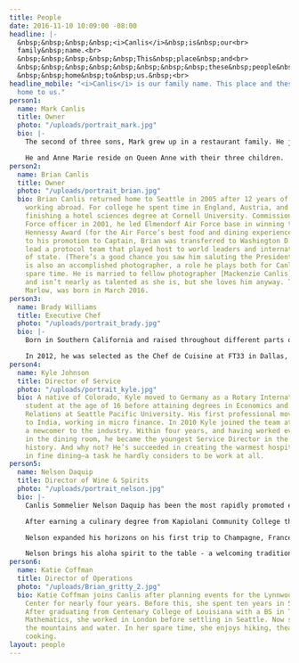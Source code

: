 ```yaml
---
title: People
date: 2016-11-10 10:09:00 -08:00
headline: |-
  &nbsp;&nbsp;&nbsp;&nbsp;<i>Canlis</i>&nbsp;is&nbsp;our<br>
  family&nbsp;name.<br>
  &nbsp;&nbsp;&nbsp;&nbsp;&nbsp;This&nbsp;place&nbsp;and<br>
  &nbsp;&nbsp;&nbsp;&nbsp;&nbsp;&nbsp;&nbsp;&nbsp;these&nbsp;people&nbsp;are<br>
  &nbsp;&nbsp;home&nbsp;to&nbsp;us.&nbsp;<br>
headline_mobile: "<i>Canlis</i> is our family name. This place and these people are
  home to us."
person1:
  name: Mark Canlis
  title: Owner
  photo: "/uploads/portrait_mark.jpg"
  bio: |-
    The second of three sons, Mark grew up in a restaurant family. He joined Canlis in 2003, after graduating from Cornell University and serving as a Captain in Air Force Special Operations. He met his wife, Anne Marie, while opening famed restaurateur Danny Meyer’s fifth restaurant, Blue Smoke, in Manhattan. Returning to Seattle, Mark spearheaded the generational transfer and brand modernization that has garnered the family business national acclaim as one of the finest restaurants in America. He now owns and operates Canlis restaurant with his more talented brother, Brian (who edits this website).

    He and Anne Marie reside on Queen Anne with their three children.
person2:
  name: Brian Canlis
  title: Owner
  photo: "/uploads/portrait_brian.jpg"
  bio: Brian Canlis returned home to Seattle in 2005 after 12 years of studying and
    working abroad. For college he spent time in England, Austria, and Spain before
    finishing a hotel sciences degree at Cornell University. Commissioned as an Air
    Force officer in 2001, he led Elmendorf Air Force base in winning the coveted
    Hennessy Award (for the Air Force’s best food and dining experience). Just prior
    to his promotion to Captain, Brian was transferred to Washington D.C. to help
    lead a protocol team that played host to world leaders and international heads
    of state. (There’s a good chance you saw him saluting the President on CNN.) Brian
    is also an accomplished photographer, a role he plays both for Canlis and in his
    spare time. He is married to fellow photographer [Mackenzie Canlis](http://www.mackenziecanlis.com/)
    and isn’t nearly as talented as she is, but she loves him anyway. Their daughter,
    Marlow, was born in March 2016.
person3:
  name: Brady Williams
  title: Executive Chef
  photo: "/uploads/portrait_brady.jpg"
  bio: |-
    Born in Southern California and raised throughout different parts of the country, Brady fell in love with hockey at a young age. At the age of fifteen he moved away from home to pursue a promising professional career in the sport. After an injury ended his playing days, he moved home and started his first job – working at his grandparent’s neighborhood diner.

    In 2012, he was selected as the Chef de Cuisine at FT33 in Dallas, opening the restaurant under chef Matt McCallister and garnering numerous local and national awards. He then moved to Brooklyn, where he worked under chef Carlo Mirarchi as the Executive Sous Chef at Roberta’s and the two-Michelin-starred Blanca. In 2015, Brady joined Canlis as its sixth ever Executive Chef. Two years later he was recognized by the James Beard Foundation as one of the country’s five hottest rising star chefs.
person4:
  name: Kyle Johnson
  title: Director of Service
  photo: "/uploads/portrait_kyle.jpg"
  bio: A native of Colorado, Kyle moved to Germany as a Rotary International exchange
    student at the age of 16 before attaining degrees in Economics and International
    Relations at Seattle Pacific University. His first professional move took him
    to India, working in micro finance. In 2010 Kyle joined the team at Canlis as
    a newcomer to the industry. Within four years, and having worked every position
    in the dining room, he became the youngest Service Director in the restaurant’s
    history. And why not? He’s succeeded in creating the warmest hospitality experience
    in fine dining—a task he hardly considers to be work at all.
person5:
  name: Nelson Daquip
  title: Director of Wine & Spirits
  photo: "/uploads/portrait_nelson.jpg"
  bio: |-
    Canlis Sommelier Nelson Daquip has been the most rapidly promoted employee in Canlis' history, rising from server assistant, to server, to assistant sommelier, to wine director in only four years. We weren't the only ones to notice - Food and Wine Magazine featured Nelson in their June 2005 profile of national up-and-coming sommeliers. The following year, Wine & Spirits Magazine named Nelson one of the "Best New Sommeliers" of 2006, and in 2008 he was recognized as Seattle's "Best Sommelier" by Seattle Magazine.

    After earning a culinary degree from Kapiolani Community College through the University of Hawaii, Nelson served at the prestigious Alan Wong's restaurant in Hawaii for three years. He found Canlis in the summer of 2002 and within the year, Nelson had earned his place in the coveted six-month Canlis “Vinternship” program, aimed at developing young sommeliers within the Seattle wine community. Under master sommelier and Canlis Wine Director Shayn Bjornholm, Nelson learned how to run a world-class wine program. Shortly thereafter, he became a master sommelier candidate by passing his advanced course for the Court of Master Sommeliers.

    Nelson expanded his horizons on his first trip to Champagne, France, in order to assist with the second bottling of Jean Milan "Canlis Cuvée" Brut. He later led the Canlis Wine Team to Walla Walla Valley to bring the 2006 and 2009 Buty "Peter Canlis" Syrahs from vineyard to bottle, and to Austria for the creation of Kracher Vineyard’s “Christopher Alois.”

    Nelson brings his aloha spirit to the table - a welcoming tradition where he shares a piece of his life with each guest. As Queen Lililuokalani stated in her last message to the people of Hawaii, "Kulia I ka Nu'u" - strive for the highest.
person6:
  name: Katie Coffman
  title: Director of Operations
  photo: "/uploads/Brian_gritty_2.jpg"
  bio: Katie Coffman joins Canlis after planning events for the Lynnwood Convention
    Center for nearly four years. Before this, she spent ten years in Stage Management.
    After graduating from Centenary College of Louisiana with a BS in Theater and
    Mathematics, she worked in London before settling in Seattle. Now she can't leave
    the mountains and water. In her spare time, she enjoys hiking, theater, and vegetarian
    cooking.
layout: people
---
```

